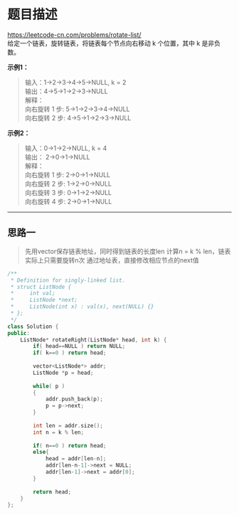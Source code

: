 # 题目描述
https://leetcode-cn.com/problems/rotate-list/ <br>
给定一个链表，旋转链表，将链表每个节点向右移动 k 个位置，其中 k 是非负数。

**示例1：**
>输入：1->2->3->4->5->NULL, k = 2  
>输出：4->5->1->2->3->NULL  
>解释：  
>向右旋转 1 步: 5->1->2->3->4->NULL  
>向右旋转 2 步: 4->5->1->2->3->NULL  


**示例2：**
>输入：0->1->2->NULL, k = 4  
>输出： 2->0->1->NULL  
>解释：  
>向右旋转 1 步: 2->0->1->NULL  
>向右旋转 2 步: 1->2->0->NULL  
>向右旋转 3 步: 0->1->2->NULL  
>向右旋转 4 步: 2->0->1->NULL   
----

## 思路一
> 先用vector保存链表地址，同时得到链表的长度len
> 计算n = k % len，链表实际上只需要旋转n次
> 通过地址表，直接修改相应节点的next值
```c++
/**
 * Definition for singly-linked list.
 * struct ListNode {
 *     int val;
 *     ListNode *next;
 *     ListNode(int x) : val(x), next(NULL) {}
 * };
 */
class Solution {
public:
    ListNode* rotateRight(ListNode* head, int k) {
        if( head==NULL ) return NULL;
        if( k==0 ) return head;
        
        vector<ListNode*> addr;
        ListNode *p = head;
        
        while( p )
        {
            addr.push_back(p);
            p = p->next;
        }
        
        int len = addr.size();
        int n = k % len;
        
        if( n==0 ) return head;
        else{
            head = addr[len-n];
            addr[len-n-1]->next = NULL;
            addr[len-1]->next = addr[0];
        }
        
        return head;
    }
};
```